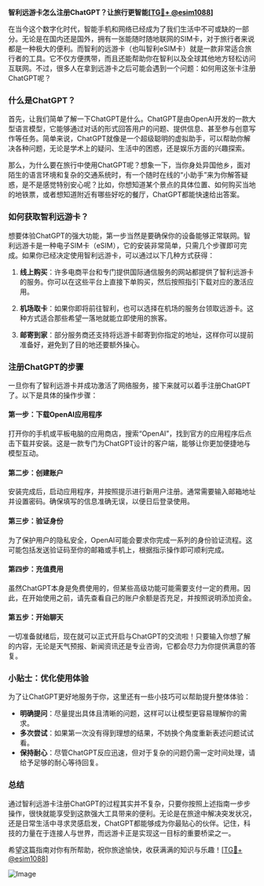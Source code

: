 **智利远游卡怎么注册ChatGPT？让旅行更智能[[TG💪+ @esim1088](https://t.me/s/esim1088)]**

在当今这个数字化时代，智能手机和网络已经成为了我们生活中不可或缺的一部分。无论是在国内还是国外，拥有一张能随时随地联网的SIM卡，对于旅行者来说都是一种极大的便利。而智利的远游卡（也叫智利eSIM卡）就是一款非常适合旅行者的工具。它不仅方便携带，而且还能帮助你在智利以及全球其他地方轻松访问互联网。不过，很多人在拿到远游卡之后可能会遇到一个问题：如何用这张卡注册ChatGPT呢？

### 什么是ChatGPT？

首先，让我们简单了解一下ChatGPT是什么。ChatGPT是由OpenAI开发的一款大型语言模型，它能够通过对话的形式回答用户的问题、提供信息、甚至参与创意写作等任务。简单来说，ChatGPT就像是一个超级聪明的虚拟助手，可以帮助你解决各种问题，无论是学术上的疑问、生活中的困惑，还是娱乐方面的兴趣探索。

那么，为什么要在旅行中使用ChatGPT呢？想象一下，当你身处异国他乡，面对陌生的语言环境和复杂的交通系统时，有一个随时在线的“小助手”来为你解答疑惑，是不是感觉特别安心呢？比如，你想知道某个景点的具体位置、如何购买当地的地铁票，或者想知道附近有哪些好吃的餐厅，ChatGPT都能快速给出答案。

### 如何获取智利远游卡？

想要体验ChatGPT的强大功能，第一步当然是要确保你的设备能够正常联网。智利远游卡是一种电子SIM卡（eSIM），它的安装非常简单，只需几个步骤即可完成。如果你已经决定使用智利远游卡，可以通过以下几种方式获得：

1. **线上购买**：许多电商平台和专门提供国际通信服务的网站都提供了智利远游卡的服务。你可以在这些平台上直接下单购买，然后按照指引下载对应的激活应用。
   
2. **机场取卡**：如果你即将前往智利，也可以选择在机场的服务台领取远游卡。这种方式适合那些希望一落地就能立即使用的旅客。

3. **邮寄到家**：部分服务商还支持将远游卡邮寄到你指定的地址，这样你可以提前准备好，避免到了目的地还要额外操心。

### 注册ChatGPT的步骤

一旦你有了智利远游卡并成功激活了网络服务，接下来就可以着手注册ChatGPT了。以下是具体的操作步骤：

#### 第一步：下载OpenAI应用程序
打开你的手机或平板电脑的应用商店，搜索“OpenAI”，找到官方的应用程序后点击下载并安装。这是一款专门为ChatGPT设计的客户端，能够让你更加便捷地与模型互动。

#### 第二步：创建账户
安装完成后，启动应用程序，并按照提示进行新用户注册。通常需要输入邮箱地址并设置密码。确保填写的信息准确无误，以便日后登录使用。

#### 第三步：验证身份
为了保护用户的隐私安全，OpenAI可能会要求你完成一系列的身份验证流程。这可能包括发送验证码至你的邮箱或手机上，根据指示操作即可顺利完成。

#### 第四步：充值费用
虽然ChatGPT本身是免费使用的，但某些高级功能可能需要支付一定的费用。因此，在开始使用之前，请先查看自己的账户余额是否充足，并按照说明添加资金。

#### 第五步：开始聊天
一切准备就绪后，现在就可以正式开启与ChatGPT的交流啦！只要输入你想了解的内容，无论是天气预报、新闻资讯还是专业咨询，它都会尽力为你提供满意的答复。

### 小贴士：优化使用体验

为了让ChatGPT更好地服务于你，这里还有一些小技巧可以帮助提升整体体验：

- **明确提问**：尽量提出具体且清晰的问题，这样可以让模型更容易理解你的需求。
- **多次尝试**：如果第一次没有得到理想的结果，不妨换个角度重新表述问题试试看。
- **保持耐心**：尽管ChatGPT反应迅速，但对于复杂的问题仍需一定时间处理，请给予足够的耐心等待回复。

### 总结

通过智利远游卡注册ChatGPT的过程其实并不复杂，只要你按照上述指南一步步操作，很快就能享受到这款强大工具带来的便利。无论是在旅途中解决突发状况，还是日常生活中寻求灵感启发，ChatGPT都能够成为你最贴心的伙伴。记住，科技的力量在于连接人与世界，而远游卡正是实现这一目标的重要桥梁之一。

希望这篇指南对你有所帮助，祝你旅途愉快，收获满满的知识与乐趣！[[TG💪+ @esim1088](https://t.me/s/esim1088)]

![Image](https://i.postimg.cc/4NQfJmqS/Snipaste-2025-05-13-00-14-12.png)
